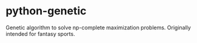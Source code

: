 # python-genetic
Genetic algorithm to solve np-complete maximization problems. Originally intended for fantasy sports.
